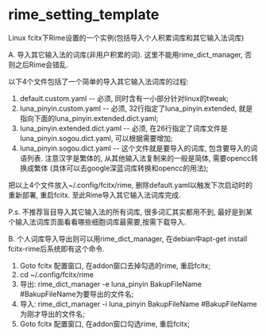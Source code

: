 # rime_setting_template
Linux fcitx下Rime设置的一个实例(包括导入个人积累词库和其它输入法词库)

A. 导入其它输入法的词库(非用户积累的词). 这里不能用rime_dict_manager, 否则之后Rime会错乱.

以下4个文件包括了一个简单的导入其它输入法词库的过程:
1. default.custom.yaml -- 必须, 同时含有一小部分针对linux的tweak;
2. luna_pinyin.custom.yaml -- 必须, 32行指定了luna_pinyin.extended, 就是指向下面的luna_pinyin.extended.dict.yaml;
3. luna_pinyin.extended.dict.yaml -- 必须, 在26行指定了词库文件是luna_pinyin.sogou.dict.yaml, 可以根据需要增加;
4. luna_pinyin.sogou.dict.yaml -- 这个文件就是要导入的词库, 包含要导入的词语列表. 注意汉字是繁体的, 从其他输入法复制来的一般是简体, 需要opencc转换成繁体 (具体可以去google深蓝词库转换和opencc的用法);
    
把以上4个文件放入~/.config/fcitx/rime, 删除default.yaml以触发下次启动时的重新部署, 重启fcitx. 至此Rime导入其它输入法词库完成.

P.s. 不推荐盲目导入其它输入法的所有词库, 很多词汇其实都用不到, 最好是到某个输入法词库页面看看哪些细胞词库最需要,按需下载导入.

B. 个人词库导入导出则可以用rime_dict_manager, 在debian中apt-get install fcitx-rime后系统即有这个命令.
1. Goto fcitx 配置窗口, 在addon窗口去掉勾选的rime, 重启fcitx;
2. cd ~/.config/fcitx/rime
3. 导出: rime_dict_manager -e luna_pinyin BakupFileName #BakupFileName为要导出的文件名;
4. 导入: rime_dict_manager -i luna_pinyin BakupFileName #BakupFileName为刚才导出的文件名;
5. Goto fcitx 配置窗口, 在addon窗口勾选rime, 重启fcitx;

